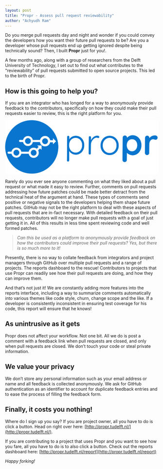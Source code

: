 ```yaml
---
layout: post
title: "Propr - Assess pull request reviewability"
author: "Achyudh Ram"
---
```


Do you merge pull requests day and night and wonder if you could convey the developers how you want their future pull requests to be? Are you a developer whose pull requests end up getting ignored despite being technically sound? Then, I built **Propr** just for you!.

A few months ago, along with a group of researchers from the Delft University of Technology, I set out to find out what contributes to the “reviewability” of pull requests submitted to open source projects. This led to the birth of Propr.

## How is this going to help you?
If you are an integrator who has longed for a way to anonymously provide feedback to the contributors, specifically on how they could make their pull requests easier to review, this is the right platform for you.

![Propr Logo](/public/propr_logo.png)

Rarely do you ever see anyone commenting on what they liked about a pull request or what made it easy to review. Further, comments on pull requests addressing how future patches could be made better detract from the technical heat of the argument at hand. These types of comments send positive or negative signals to the developers helping them shape future patches. GitHub may not be the right platform to deal with these aspects of pull requests that are in-fact necessary. With detailed feedback on their pull requests, contributors will no longer make pull requests with a goal of just getting it in. All of this results in less time spent reviewing code and well formed patches.

> _Can this be used as a platform to anonymously provide feedback on how the contributors could improve their pull requests? Yes, but there is so much more to it!_

Presently, there is no way to collate feedback from integrators and project managers through GitHub over multiple pull requests and a range of projects. The reports dashboard to the rescue! Contributors to projects that use Propr can readily see how their pull requests are doing, and how they can improve them.

And that’s not just it! We are constantly adding more features into the reports interface, including a way to summarize comments automatically into various themes like code style, churn, change scope and the like. If a developer is consistently inconsistent in ensuring test coverage for his code, this report will ensure that he knows!

## As unintrusive as it gets
Propr does not affect your workflow. Not one bit. All we do is post a comment with a feedback link when pull requests are closed, and only when pull requests are closed. We don’t touch your code or steal private information.

## We value your privacy
We don’t store any personal information such as your email address or name and all feedback is collected anonymously. We ask for GitHub authentication as an identifier to account for duplicate feedback entries and to ease the process of filling the feedback form.

## Finally, it costs you nothing!
Where do I sign up you say? If you are project owner, all you have to do is click a button. Head on right over here: [http://propr.tudelft.nl/](http://propr.tudelft.nl/).

If you are contributing to a project that uses Propr and you want to see how you fare, all you have to do is to also click a button. Check out the reports dashboard here: [http://propr.tudelft.nl/report](http://propr.tudelft.nl/report)

_Happy forking!_